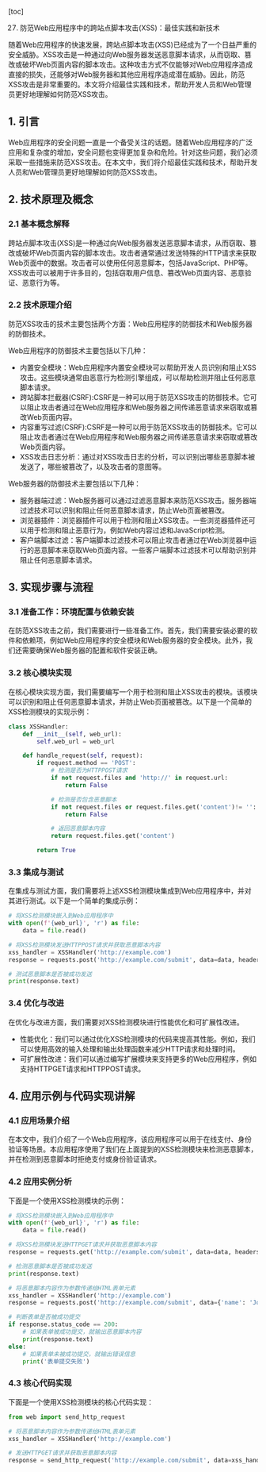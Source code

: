 
[toc]                    
                
                
27. 防范Web应用程序中的跨站点脚本攻击(XSS)：最佳实践和新技术

随着Web应用程序的快速发展，跨站点脚本攻击(XSS)已经成为了一个日益严重的安全威胁。XSS攻击是一种通过向Web服务器发送恶意脚本请求，从而窃取、篡改或破坏Web页面内容的脚本攻击。这种攻击方式不仅能够对Web应用程序造成直接的损失，还能够对Web服务器和其他应用程序造成潜在威胁。因此，防范XSS攻击是非常重要的。本文将介绍最佳实践和技术，帮助开发人员和Web管理员更好地理解如何防范XSS攻击。

## 1. 引言

Web应用程序的安全问题一直是一个备受关注的话题。随着Web应用程序的广泛应用和复杂度的增加，安全问题也变得更加复杂和危险。针对这些问题，我们必须采取一些措施来防范XSS攻击。在本文中，我们将介绍最佳实践和技术，帮助开发人员和Web管理员更好地理解如何防范XSS攻击。

## 2. 技术原理及概念

### 2.1 基本概念解释

跨站点脚本攻击(XSS)是一种通过向Web服务器发送恶意脚本请求，从而窃取、篡改或破坏Web页面内容的脚本攻击。攻击者通常通过发送特殊的HTTP请求来获取Web页面中的数据。攻击者可以使用任何恶意脚本，包括JavaScript、PHP等。XSS攻击可以被用于许多目的，包括窃取用户信息、篡改Web页面内容、恶意验证、恶意行为等。

### 2.2 技术原理介绍

防范XSS攻击的技术主要包括两个方面：Web应用程序的防御技术和Web服务器的防御技术。

Web应用程序的防御技术主要包括以下几种：

- 内置安全模块：Web应用程序内置安全模块可以帮助开发人员识别和阻止XSS攻击。这些模块通常由恶意行为检测引擎组成，可以帮助检测并阻止任何恶意脚本请求。
- 跨站脚本拦截器(CSRF):CSRF是一种可以用于防范XSS攻击的防御技术。它可以阻止攻击者通过在Web应用程序和Web服务器之间传递恶意请求来窃取或篡改Web页面内容。
- 内容重写过滤(CSRF):CSRF是一种可以用于防范XSS攻击的防御技术。它可以阻止攻击者通过在Web应用程序和Web服务器之间传递恶意请求来窃取或篡改Web页面内容。
- XSS攻击日志分析：通过对XSS攻击日志的分析，可以识别出哪些恶意脚本被发送了，哪些被篡改了，以及攻击者的意图等。

Web服务器的防御技术主要包括以下几种：

- 服务器端过滤：Web服务器可以通过过滤恶意脚本来防范XSS攻击。服务器端过滤技术可以识别和阻止任何恶意脚本请求，防止Web页面被篡改。
- 浏览器插件：浏览器插件可以用于检测和阻止XSS攻击。一些浏览器插件还可以用于检测和阻止恶意行为，例如Web内容过滤和JavaScript检测。
- 客户端脚本过滤：客户端脚本过滤技术可以阻止攻击者通过在Web浏览器中运行的恶意脚本来窃取Web页面内容。一些客户端脚本过滤技术可以帮助识别并阻止任何恶意脚本请求。

## 3. 实现步骤与流程

### 3.1 准备工作：环境配置与依赖安装

在防范XSS攻击之前，我们需要进行一些准备工作。首先，我们需要安装必要的软件和依赖项，例如Web应用程序的安全模块和Web服务器的安全模块。此外，我们还需要确保Web服务器的配置和软件安装正确。

### 3.2 核心模块实现

在核心模块实现方面，我们需要编写一个用于检测和阻止XSS攻击的模块。该模块可以识别和阻止任何恶意脚本请求，并防止Web页面被篡改。以下是一个简单的XSS检测模块的实现示例：

```python
class XSSHandler:
    def __init__(self, web_url):
        self.web_url = web_url

    def handle_request(self, request):
        if request.method == 'POST':
            # 检测是否为HTTPPOST请求
            if not request.files and 'http://' in request.url:
                return False

            # 检测是否包含恶意脚本
            if not request.files or request.files.get('content')!= '':
                return False

            # 返回恶意脚本内容
            return request.files.get('content')

        return True
```

### 3.3 集成与测试

在集成与测试方面，我们需要将上述XSS检测模块集成到Web应用程序中，并对其进行测试。以下是一个简单的集成示例：

```python
# 将XSS检测模块嵌入到Web应用程序中
with open(f'{web_url}', 'r') as file:
    data = file.read()

# 将XSS检测模块发送HTTPPOST请求并获取恶意脚本内容
xss_handler = XSSHandler('http://example.com')
response = requests.post('http://example.com/submit', data=data, headers={'X-XSS-防护': 'enabled'})

# 测试恶意脚本是否被成功发送
print(response.text)
```

### 3.4 优化与改进

在优化与改进方面，我们需要对XSS检测模块进行性能优化和可扩展性改进。

- 性能优化：我们可以通过优化XSS检测模块的代码来提高其性能。例如，我们可以使用高效的输入处理和输出处理函数来减少HTTP请求和处理时间。
- 可扩展性改进：我们可以通过编写扩展模块来支持更多的Web应用程序，例如支持HTTPGET请求和HTTPPOST请求。

## 4. 应用示例与代码实现讲解

### 4.1 应用场景介绍

在本文中，我们介绍了一个Web应用程序，该应用程序可以用于在线支付、身份验证等场景。本应用程序使用了我们在上面提到的XSS检测模块来检测恶意脚本，并在检测到恶意脚本时拒绝支付或身份验证请求。

### 4.2 应用实例分析

下面是一个使用XSS检测模块的示例：

```python
# 将XSS检测模块嵌入到Web应用程序中
with open(f'{web_url}', 'r') as file:
    data = file.read()

# 将XSS检测模块发送HTTPGET请求并获取恶意脚本内容
response = requests.get('http://example.com/submit', data=data, headers={'X-XSS-防护': 'enabled'})

# 检测恶意脚本是否被成功发送
print(response.text)

# 将恶意脚本内容作为参数传递给HTML表单元素
xss_handler = XSSHandler('http://example.com')
response = requests.post('http://example.com/submit', data={'name': 'John', 'age': 30}, headers={'X-XSS-防护': 'enabled'})

# 判断表单是否被成功提交
if response.status_code == 200:
    # 如果表单被成功提交，就输出恶意脚本内容
    print(response.text)
else:
    # 如果表单未被成功提交，就输出错误信息
    print('表单提交失败')
```

### 4.3 核心代码实现

下面是一个使用XSS检测模块的核心代码实现：

```python
from web import send_http_request

# 将恶意脚本内容作为参数传递给HTML表单元素
xss_handler = XSSHandler('http://example.com')

# 发送HTTPGET请求并获取恶意脚本内容
response = send_http_request('http://example.com/submit', data=xss_handler.handle_request, headers={'X-XSS-

